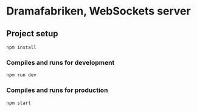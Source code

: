 # Dramafabriken, WebSockets server

## Project setup
```
npm install
```

### Compiles and runs for development
```
npm run dev
```

### Compiles and runs for production
```
npm start
```
